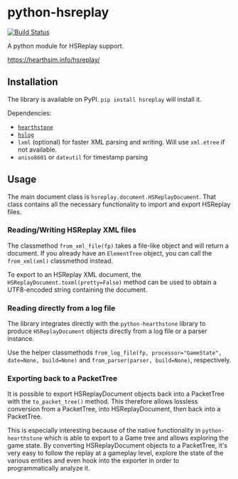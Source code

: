 # python-hsreplay
[![Build Status](https://api.travis-ci.org/HearthSim/python-hsreplay.svg?branch=master)](https://travis-ci.org/HearthSim/python-hsreplay)

A python module for HSReplay support.

<https://hearthsim.info/hsreplay/>


## Installation

The library is available on PyPI. `pip install hsreplay` will install it.

Dependencies:

* [`hearthstone`](https://github.com/HearthSim/python-hearthstone)
* [`hslog`](https://github.com/HearthSim/python-hslog)
* `lxml` (optional) for faster XML parsing and writing. Will use `xml.etree` if not available.
* `aniso8601` or `dateutil` for timestamp parsing


## Usage

The main document class is `hsreplay.document.HSReplayDocument`.
That class contains all the necessary functionality to import and export HSReplay files.


### Reading/Writing HSReplay XML files

The classmethod `from_xml_file(fp)` takes a file-like object and will return a document.
If you already have an `ElementTree` object, you can call the `from_xml(xml)` classmethod instead.

To export to an HSReplay XML document, the `HSReplayDocument.toxml(pretty=False)` method can be
used to obtain a UTF8-encoded string containing the document.


### Reading directly from a log file

The library integrates directly with the `python-hearthstone` library to produce `HSReplayDocument`
objects directly from a log file or a parser instance.

Use the helper classmethods `from_log_file(fp, processor="GameState", date=None, build=None)` and
`from_parser(parser, build=None)`, respectively.


### Exporting back to a PacketTree

It is possible to export HSReplayDocument objects back into a PacketTree with the `to_packet_tree()`
method. This therefore allows lossless conversion from a PacketTree, into HSReplayDocument, then
back into a PacketTree.

This is especially interesting because of the native functionality in `python-hearthstone` which is
able to export to a Game tree and allows exploring the game state. By converting HSReplayDocument
objects to a PacketTree, it's very easy to follow the replay at a gameplay level, explore the state
of the various entities and even hook into the exporter in order to programmatically analyze it.
